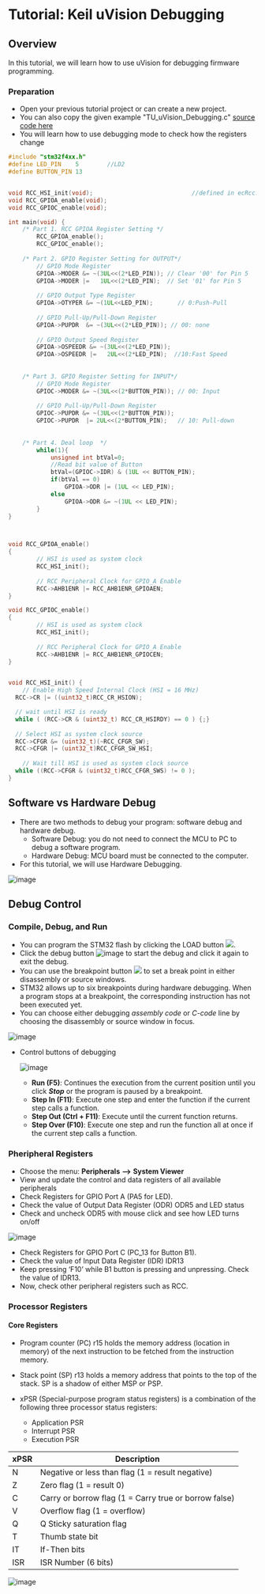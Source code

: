 # Tutorial: Keil uVision Debugging

## Overview

In this tutorial, we will learn how to use uVision for debugging firmware programming. 



### Preparation

- Open your previous tutorial project or can create a new project. 
- You can also copy the given example "TU_uVision_Debugging.c" [source code here](https://github.com/ykkimhgu/EC-student/tree/main/tutorial/tutorial-student)
- You will learn how to use debugging mode to check how the registers change

```c++
#include "stm32f4xx.h"
#define LED_PIN    5		//LD2
#define BUTTON_PIN 13


void RCC_HSI_init(void);   							//defined in ecRcc.h
void RCC_GPIOA_enable(void);
void RCC_GPIOC_enable(void);

int main(void) {	
	/* Part 1. RCC GPIOA Register Setting */
		RCC_GPIOA_enable();
		RCC_GPIOC_enable();
		
	/* Part 2. GPIO Register Setting for OUTPUT*/			
		// GPIO Mode Register
		GPIOA->MODER &= ~(3UL<<(2*LED_PIN)); // Clear '00' for Pin 5
		GPIOA->MODER |=   1UL<<(2*LED_PIN);  // Set '01' for Pin 5
		
		// GPIO Output Type Register  
		GPIOA->OTYPER &= ~(1UL<<LED_PIN);   	// 0:Push-Pull   
		
		// GPIO Pull-Up/Pull-Down Register 
		GPIOA->PUPDR  &= ~(3UL<<(2*LED_PIN)); // 00: none
		
		// GPIO Output Speed Register 
		GPIOA->OSPEEDR &= ~(3UL<<(2*LED_PIN));
		GPIOA->OSPEEDR |=   2UL<<(2*LED_PIN);  //10:Fast Speed
	
	
	/* Part 3. GPIO Register Setting for INPUT*/			
		// GPIO Mode Register
		GPIOC->MODER &= ~(3UL<<(2*BUTTON_PIN)); // 00: Input	 		
   
		// GPIO Pull-Up/Pull-Down Register 
		GPIOC->PUPDR &= ~(3UL<<(2*BUTTON_PIN)); 
		GPIOC->PUPDR  |= 2UL<<(2*BUTTON_PIN); 	// 10: Pull-down		    
	 
	 
	/* Part 4. Deal loop  */	
		while(1){
			unsigned int btVal=0;
			//Read bit value of Button
			btVal=(GPIOC->IDR) & (1UL << BUTTON_PIN);	
			if(btVal == 0)
				GPIOA->ODR |= (1UL << LED_PIN);	 		
			else
				GPIOA->ODR &= ~(1UL << LED_PIN); 
		}
}



void RCC_GPIOA_enable()
{
		// HSI is used as system clock         
		RCC_HSI_init();	
	
		// RCC Peripheral Clock for GPIO_A Enable 
		RCC->AHB1ENR |= RCC_AHB1ENR_GPIOAEN;
}

void RCC_GPIOC_enable()
{
		// HSI is used as system clock         
		RCC_HSI_init();	
	
		// RCC Peripheral Clock for GPIO_A Enable 
		RCC->AHB1ENR |= RCC_AHB1ENR_GPIOCEN;
}


void RCC_HSI_init() {
	// Enable High Speed Internal Clock (HSI = 16 MHz)
  RCC->CR |= ((uint32_t)RCC_CR_HSION);

  // wait until HSI is ready
  while ( (RCC->CR & (uint32_t) RCC_CR_HSIRDY) == 0 ) {;}
	
  // Select HSI as system clock source 
  RCC->CFGR &= (uint32_t)(~RCC_CFGR_SW); 									
  RCC->CFGR |= (uint32_t)RCC_CFGR_SW_HSI; 				
			
	// Wait till HSI is used as system clock source
  while ((RCC->CFGR & (uint32_t)RCC_CFGR_SWS) != 0 ); 
}
```



## Software vs Hardware Debug

- There are two methods to debug your program: software debug and hardware debug. 
  - Software Debug: you do not need to connect the MCU to PC to debug a software program. 
  - Hardware Debug: MCU board must be connected to the computer.
- For this tutorial, we will use Hardware Debugging.

![image](https://user-images.githubusercontent.com/91526930/192132991-0ab53fe9-3f23-4af1-85fb-b153fc5eb425.png)





## Debug Control

### Compile, Debug, and Run

- You can program the STM32 flash by clicking the LOAD button ![](https://user-images.githubusercontent.com/91526930/192132617-1cf8ef6c-f6cb-4be8-b35c-d5748253eb19.png). 
- Click the debug button ![image](https://user-images.githubusercontent.com/91526930/192132643-c8628ae6-4c0c-4e95-91b2-d881bbd85f3e.png) to start the debug and click it again to exit the debug. 
- You can use the breakpoint button ![](https://user-images.githubusercontent.com/91526930/192132654-5319d623-ed32-461e-b39c-b45709ce2033.png) to set a break point in either disassembly or source windows. 
- STM32 allows up to six breakpoints during hardware debugging. When a program stops at a breakpoint, the corresponding instruction has not been executed yet.
- You can choose either debugging *assembly code* or *C-code* line by choosing the disassembly or source window in focus.

![image](https://user-images.githubusercontent.com/91526930/192132687-f01c0e20-9e41-45ac-8f72-b9ddbd29dbc9.png)



- Control buttons of debugging

  ![image](https://user-images.githubusercontent.com/91526930/192132759-5ce23e5a-e89f-4864-ab21-64095b4608e0.png)

  - **Run (F5)**: Continues the execution from the current position until you click ***Stop*** or the program is paused by a breakpoint.
  - **Step In (F11)**: Execute one step and enter the function if the current step calls a function.
  - **Step Out (Ctrl + F11)**: Execute until the current function returns.
  - **Step Over (F10)**: Execute one step and run the function all at once if the current step calls a function.



### Pheripheral Registers

- Choose the menu: **Peripherals** **⟶** **System Viewer**
- View and update the control and data registers of all available peripherals
- Check Registers for GPIO Port A (PA5 for LED). 
- Check the value of Output Data Register (ODR) ODR5 and LED status
- Check and uncheck ODR5 with mouse click and see how LED turns on/off

![image](https://user-images.githubusercontent.com/91526930/192132973-52e62109-baf9-41e5-9bbb-ab235524a219.png)

- Check Registers for GPIO Port C (PC_13 for Button B1). 
- Check the value of Input Data Register (IDR) IDR13 
- Keep pressing ‘F10’ while B1 button is pressing and unpressing. Check the value of IDR13. 
- Now, check other peripheral registers such as RCC.



### Processor Registers

#### Core Registers

- Program counter (PC) r15 holds the memory address (location in memory) of the next  instruction to be fetched from the instruction memory.

- Stack point (SP) r13 holds a memory address that points to the top of the stack. SP is a shadow of either MSP or PSP. 
- xPSR  (Special-purpose program status registers) is a combination of the following three processor status registers:
  - Application PSR
  - Interrupt PSR
  - Execution PSR

| xPSR | Description                                            |
| ---- | ------------------------------------------------------ |
|  N   | Negative or less than  flag (1 = result negative)      |
|  Z   | Zero flag (1 = result 0)                               |
|  C   | Carry or borrow flag (1 =  Carry true or borrow false) |
|  V   | Overflow flag (1 =  overflow)                          |
|  Q   | Q Sticky saturation flag                               |
|  T   | Thumb state bit                                        |
|  IT  | If-Then bits                                           |
| ISR  | ISR Number (6 bits)                                    |

![image](https://user-images.githubusercontent.com/91526930/192133259-eb544af9-3901-490c-bb51-7137134d97d7.png)
